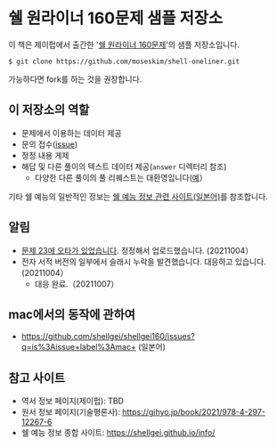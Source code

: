 # 쉘 원라이너 160문제 샘플 저장소

이 책은 제이펍에서 출간한 '[쉘 원라이너 160문제]()'의 샘플 저장소입니다.

```
$ git clone https://github.com/moseskim/shell-oneliner.git
```

가능하다면 fork를 하는 것을 권장합니다.

## 이 저장소의 역할

- 문제에서 이용하는 데이터 제공
- 문의 접수([issue](https://github.com/moseskim/shell-oneliner/issues))
- 정정 내용 게제
- 해답 및 다른 풀이의 텍스트 데이터 제공(`answer` 디렉터리 참조)
  - 다양한 다른 풀이의 풀 리퀘스트는 대환영입니다([예](https://github.com/shellgei/shellgei160/pull/34)）

기타 쉘 예능의 일반적인 정보는 [쉘 예능 정보 관련 사이트(일본어)](https://github.com/moseskim/shell-oneliner/wiki/%EC%89%98-%EC%98%88%EB%8A%A5-%EA%B4%80%EB%A0%A8-%EC%A0%95%EB%B3%B4-%EC%82%AC%EC%9D%B4%ED%8A%B8-%EB%AA%A8%EC%9D%8C)를 참조합니다.

## 알림

* [문제 23에 오타가 있었습니다](https://github.com/shellgei/shellgei160/issues/6). 정정해서 업로드했습니다. (20211004）
* 전자 서적 버전의 일부에서 슬래시 누락을 발견했습니다. 대응하고 있습니다. (20211004）
    * 대응 완료.（20211007） 

## mac에서의 동작에 관하여

* https://github.com/shellgei/shellgei160/issues?q=is%3Aissue+label%3Amac+ (일본어)

## 참고 사이트

- 역서 정보 페이지(제이펍): TBD
- 원서 정보 페이지(기술평론사): https://gihyo.jp/book/2021/978-4-297-12267-6
- 쉘 예능 정보 종합 사이트: https://shellgei.github.io/info/

